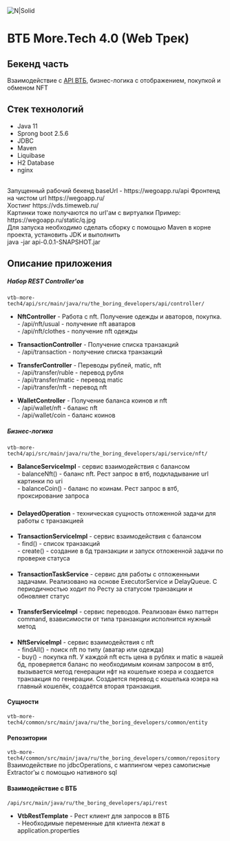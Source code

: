 ![N|Solid](https://wegoapp.ru/static/vtb.jpg)
# ВТБ More.Tech 4.0 (Web Трек)
## Бекенд часть

Взаимодействие с [API ВТБ](https://publickm.notion.site/API-WEB-e9d312db434f4d35af5a96faa27ace37#4d03cdd4040d4fe19cde3d12ded7049c), бизнес-логика с отображением, покупкой и обменом NFT
## Стек технологий
- Java 11
- Sprong boot 2.5.6
- JDBC
- Maven
- Liquibase
- H2 Database
- nginx
<br/>
Запущенный рабочий бекенд baseUrl - https://wegoapp.ru/api Фронтенд на чистом url https://wegoapp.ru/ <br/>
Хостинг https://vds.timeweb.ru/ <br/>
Картинки тоже получаются по url'ам с виртуалки Пример: https://wegoapp.ru/static/q.jpg <br/>
Для запуска необходимо сделать сборку с помощью Maven в корне проекта, установить JDK и выполнить <br/> java -jar api-0.0.1-SNAPSHOT.jar <br/>


## Описание приложения

##### Набор REST Controller'ов
`vtb-more-tech4/api/src/main/java/ru/the_boring_developers/api/controller/`

 - **NftController** - Работа с nft. Получение одежды и аваторов, покупка.
 <br/> - /api/nft/usual - получение nft аватаров
 <br/> - /api/nft/clothes - получение nft одежды

 - **TransactionController** - Получение списка транзакций
 <br/> - /api/transaction - получение списка транзакций
 - **TransferController** - Переводы рублей, matic, nft
 <br/> - /api/transfer/ruble - перевод рубля
 <br/> - /api/transfer/matic - перевод matic
<br/> - /api/transfer/nft - перевод nft
 - **WalletController** - Получение баланса коинов и nft
 <br/>- /api/wallet/nft - баланс nft
 <br/>- /api/wallet/coin - баланс коинов

##### Бизнес-логика
`vtb-more-tech4/api/src/main/java/ru/the_boring_developers/api/service/nft/`
  - **BalanceServiceImpl** - сервис взаимодействия с балансом
  <br/> - balanceNft() - баланс nft. Рест запрос в втб, подкладывание url картинки по uri
  <br/> - balanceCoin() - баланс по коинам. Рест запрос в втб, проксирование запроса
#####
  - **DelayedOperation** - техническая сущность отложенной задачи для работы с транзакцией
####
  - **TransactionServiceImpl** - сервис взаимодействия с балансом
  <br/> - find() - список транзакций
  <br/> - create() - создание в бд транзакции и запуск отложенной задачи по проверке статуса
####
  - **TransactionTaskService** - сервис для работы с отложенными задачами. Реализовано на основе ExecutorService и DelayQueue. С периодичностью ходит по Ресту за статусом транзакции и обновляет статус
####
- **TransferServiceImpl** - сервис переводов. Реализован ёмко паттерн command, взависимости от типа транзакции исполнится нужный метод
####
- **NftServiceImpl** - сервис взаимодействия с nft
 <br/> - findAll() - поиск nft по типу (аватар или одежда)
 <br/> - buy() - покупка nft. У каждой nft есть цена в рублях и matic в нашей бд, проверяется баланс по необходимым коинам запросом в втб, вызывается метод генерации нфт на кошельке юзера и создается транзакция по генерации. Создается перевод с кошелька юзера на главный кошелёк, создаётся вторая транзакция.
#### Сущности
`vtb-more-tech4/common/src/main/java/ru/the_boring_developers/common/entity`
#### Репозитории
`vtb-more-tech4/common/src/main/java/ru/the_boring_developers/common/repository`
Взаимодействие по jdbcOperations, с маппингом через самописные Extractor'ы с помощью нативного sql
#### Взаимодействие с ВТБ
`/api/src/main/java/ru/the_boring_developers/api/rest`
- **VtbRestTemplate** - Рест клиент для запросов в ВТБ
<br/> - Необходимые переменные для клиента лежат в application.properties 
